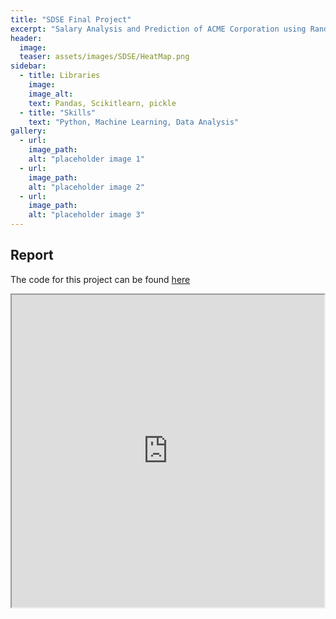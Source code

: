 ```yaml
---
title: "SDSE Final Project"
excerpt: "Salary Analysis and Prediction of ACME Corporation using Random Forest and Linear Regression"
header:
  image:
  teaser: assets/images/SDSE/HeatMap.png
sidebar:
  - title: Libraries
    image: 
    image_alt: 
    text: Pandas, Scikitlearn, pickle 
  - title: "Skills"
    text: "Python, Machine Learning, Data Analysis"
gallery:
  - url:
    image_path: 
    alt: "placeholder image 1"
  - url: 
    image_path: 
    alt: "placeholder image 2"
  - url: 
    image_path: 
    alt: "placeholder image 3"
---
```

## Report
The code for this project can be found [here](https://github.com/ishaangupta04/SDSE-Final-Project/tree/main)
<iframe src = "https://drive.google.com/viewerng/viewer?embedded=true&url=https://ishaangupta04.github.io/assets/documents/E178 Final Report [Group 11].pdf" type="application/pdf" width="500" height="500">
</iframe>
